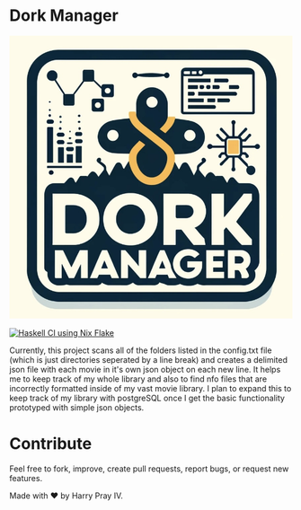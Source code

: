 # Dork Manager
![DorkManager](logo.jpeg)

[![Haskell CI using Nix Flake](https://github.com/cardanonix/pelotero-engine/actions/workflows/haskell.yml/badge.svg)](https://github.com/cardanonix/pelotero-engine/actions/workflows/haskell.yml)

Currently, this project scans all of the folders listed in the config.txt file (which is just directories seperated by a line break) and creates a delimited json file with each movie in it's own json object on each new line.  It helps me to keep track of my whole library and also to find nfo files that are incorrectly formatted inside of my vast movie library.  I plan to expand this to keep track of my library with postgreSQL once I get the basic functionality prototyped with simple json objects. 

# Contribute
Feel free to fork, improve, create pull requests, report bugs, or request new features.

Made with ❤️ by Harry Pray IV.
